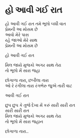 # હો આવી ગઈ રાત

હો આવી ગઈ રાત તમે ભૂલો બધી વાત  
પ્રેમની આ મોસમ છે  
આવો મેરે પાસ  
રહે જાઓ મેરે સાથ  
પ્રેમની આ મોસમ છે  

હો આવી ગઈ રાત  

મિલ જાયે મુજકો અગર સાથ તેરા  
તો ભૂલો મેં સારા જહા  

છોગાળા તારા, છબીલા તારા  
ઓ રે રંગીલા તારા રંગભેરુ જુએ તારી વાટ  

આવી ગઈ રાત  

છુપ છુપ કે તુજે દેખા મેં કરું સારી સારી રાત  
સારી સારી રાત  
મિલ જાયે મુજકો અગર સાથ તેરા  
તો ભૂલો મેં સારા જહાન  

છોગાળા તારા..  
